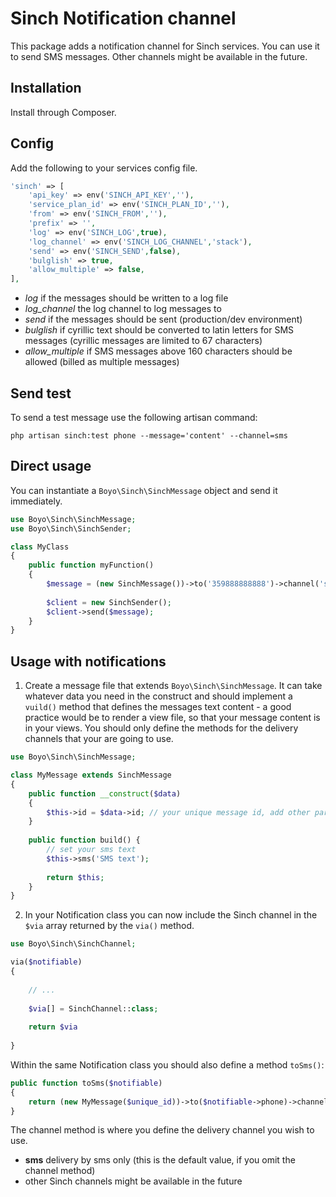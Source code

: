 # Sinch Notification channel

This package adds a notification channel for Sinch services. You can use it to send SMS messages. Other channels might be available in the future.

## Installation

Install through Composer.

## Config

Add the following to your services config file.

```php
'sinch' => [
	'api_key' => env('SINCH_API_KEY',''),
	'service_plan_id' => env('SINCH_PLAN_ID',''),
	'from' => env('SINCH_FROM',''),
	'prefix' => '',
	'log' => env('SINCH_LOG',true),
	'log_channel' => env('SINCH_LOG_CHANNEL','stack'),
	'send' => env('SINCH_SEND',false),
	'bulglish' => true,
	'allow_multiple' => false,
],
```

- *log* if the messages should be written to a log file
- *log_channel* the log channel to log messages to
- *send* if the messages should be sent (production/dev environment)
- *bulglish* if cyrillic text should be converted to latin letters for SMS messages (cyrillic messages are limited to 67 characters)
- *allow_multiple* if SMS messages above 160 characters should be allowed (billed as multiple messages)

## Send test

To send a test message use the following artisan command:

`php artisan sinch:test phone --message='content' --channel=sms`

## Direct usage

You can instantiate a `Boyo\Sinch\SinchMessage` object and send it immediately.

```php
use Boyo\Sinch\SinchMessage;
use Boyo\Sinch\SinchSender;

class MyClass
{
	public function myFunction()
	{
		$message = (new SinchMessage())->to('359888888888')->channel('sms')->sms('SMS text');
		
		$client = new SinchSender();
		$client->send($message);	
	}
}
```

## Usage with notifications

1. Create a message file that extends `Boyo\Sinch\SinchMessage`. It can take whatever data you need in the construct and should implement a `vuild()` method that defines the messages text content - a good practice would be to render a view file, so that your message content is in your views. You should only define the methods for the delivery channels that your are going to use. 

```php
use Boyo\Sinch\SinchMessage;

class MyMessage extends SinchMessage 
{
	public function __construct($data)
    {
        $this->id = $data->id; // your unique message id, add other parameters if needed
    }
    
	public function build() {
		// set your sms text 
		$this->sms('SMS text');
		
		return $this;
	}	
}
```

2. In your Notification class you can now include the Sinch channel in the `$via` array returned by the `via()` method.

```php
use Boyo\Sinch\SinchChannel;

via($notifiable) 
{
	
	// ...
	
	$via[] = SinchChannel::class;
	
	return $via 
	
}
```

Within the same Notification class you should also define a method `toSms()`:

```php
public function toSms($notifiable)
{
	return (new MyMessage($unique_id))->to($notifiable->phone)->channel('sms');
}
```

The channel method is where you define the delivery channel you wish to use. 

- **sms** delivery by sms only (this is the default value, if you omit the channel method)
- other Sinch channels might be available in the future

